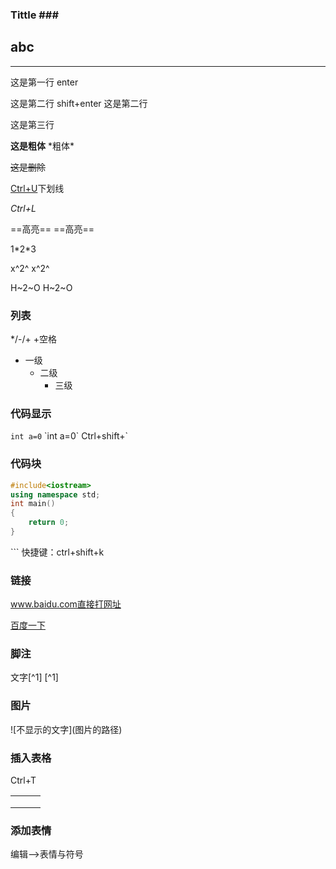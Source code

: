 ### Tittle  \###



## abc

---

这是第一行 enter

这是第二行   shift+enter
这是第二行

这是第三行

**这是粗体**   \*粗体*

~~这是删除~~

<u>Ctrl+U</u>下划线

*Ctrl+L*

==高亮==    \==高亮\==



1\*2\*3

x^2^    x\^2\^

H~2~O    H\~2\~O

### 列表

*/-/+  +空格

* 一级
	* 二级
		* 三级



### 代码显示

`int a=0`    \`int a=0\`    Ctrl+shift+`

### 代码块

```c++
#include<iostream>
using namespace std;
int main()
{
    return 0;
}
```

\```      快捷键：ctrl+shift+k

### 链接

www.baidu.com直接打网址

[百度一下](www.baidu.com)

### 脚注

文字[^1]   \[^1]

### 图片

\!\[不显示的文字](图片的路径)

### 插入表格

Ctrl+T

|      |      |      |
| ---- | ---- | ---- |
|      |      |      |
|      |      |      |
|      |      |      |

### 添加表情

编辑–>表情与符号


















